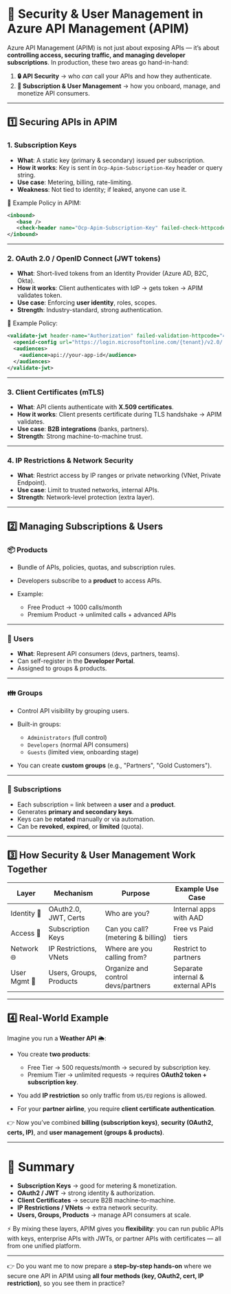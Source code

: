 # 🔐 Security & User Management in Azure API Management (APIM)

Azure API Management (APIM) is not just about exposing APIs — it’s about **controlling access, securing traffic, and managing developer subscriptions**. In production, these two areas go hand-in-hand:

1. **🔒 API Security** → who *can* call your APIs and how they authenticate.
2. **👥 Subscription & User Management** → how you onboard, manage, and monetize API consumers.

---

## 1️⃣ Securing APIs in APIM

### 1. **Subscription Keys**

* **What**: A static key (primary & secondary) issued per subscription.
* **How it works**: Key is sent in `Ocp-Apim-Subscription-Key` header or query string.
* **Use case**: Metering, billing, rate-limiting.
* **Weakness**: Not tied to identity; if leaked, anyone can use it.

🔹 Example Policy in APIM:

```xml
<inbound>
   <base />
   <check-header name="Ocp-Apim-Subscription-Key" failed-check-httpcode="401" failed-check-error-message="Missing subscription key" />
</inbound>
```

---

### 2. **OAuth 2.0 / OpenID Connect (JWT tokens)**

* **What**: Short-lived tokens from an Identity Provider (Azure AD, B2C, Okta).
* **How it works**: Client authenticates with IdP → gets token → APIM validates token.
* **Use case**: Enforcing **user identity**, roles, scopes.
* **Strength**: Industry-standard, strong authentication.

🔹 Example Policy:

```xml
<validate-jwt header-name="Authorization" failed-validation-httpcode="401">
  <openid-config url="https://login.microsoftonline.com/{tenant}/v2.0/.well-known/openid-configuration" />
  <audiences>
    <audience>api://your-app-id</audience>
  </audiences>
</validate-jwt>
```

---

### 3. **Client Certificates (mTLS)**

* **What**: API clients authenticate with **X.509 certificates**.
* **How it works**: Client presents certificate during TLS handshake → APIM validates.
* **Use case**: **B2B integrations** (banks, partners).
* **Strength**: Strong machine-to-machine trust.

---

### 4. **IP Restrictions & Network Security**

* **What**: Restrict access by IP ranges or private networking (VNet, Private Endpoint).
* **Use case**: Limit to trusted networks, internal APIs.
* **Strength**: Network-level protection (extra layer).

---

## 2️⃣ Managing Subscriptions & Users

### 📦 **Products**

* Bundle of APIs, policies, quotas, and subscription rules.
* Developers subscribe to a **product** to access APIs.
* Example:

  * Free Product → 1000 calls/month
  * Premium Product → unlimited calls + advanced APIs

---

### 👥 **Users**

* **What**: Represent API consumers (devs, partners, teams).
* Can self-register in the **Developer Portal**.
* Assigned to groups & products.

---

### 👪 **Groups**

* Control API visibility by grouping users.
* Built-in groups:

  * `Administrators` (full control)
  * `Developers` (normal API consumers)
  * `Guests` (limited view, onboarding stage)
* You can create **custom groups** (e.g., "Partners", "Gold Customers").

---

### 🔑 **Subscriptions**

* Each subscription = link between a **user** and a **product**.
* Generates **primary and secondary keys**.
* Keys can be **rotated** manually or via automation.
* Can be **revoked**, **expired**, or **limited** (quota).

---

## 3️⃣ How Security & User Management Work Together

| Layer        | Mechanism               | Purpose                            | Example Use Case                  |
| ------------ | ----------------------- | ---------------------------------- | --------------------------------- |
| Identity 🔐  | OAuth2.0, JWT, Certs    | Who are you?                       | Internal apps with AAD            |
| Access 🔑    | Subscription Keys       | Can you call? (metering & billing) | Free vs Paid tiers                |
| Network 🌐   | IP Restrictions, VNets  | Where are you calling from?        | Restrict to partners              |
| User Mgmt 👥 | Users, Groups, Products | Organize and control devs/partners | Separate internal & external APIs |

---

## 4️⃣ Real-World Example

Imagine you run a **Weather API** 🌦️:

* You create **two products**:

  * Free Tier → 500 requests/month → secured by subscription key.
  * Premium Tier → unlimited requests → requires **OAuth2 token + subscription key**.

* You add **IP restriction** so only traffic from `US/EU` regions is allowed.

* For your **partner airline**, you require **client certificate authentication**.

👉 Now you’ve combined **billing (subscription keys)**, **security (OAuth2, certs, IP)**, and **user management (groups & products)**.

---

# 📝 Summary

* **Subscription Keys** → good for metering & monetization.
* **OAuth2 / JWT** → strong identity & authorization.
* **Client Certificates** → secure B2B machine-to-machine.
* **IP Restrictions / VNets** → extra network security.
* **Users, Groups, Products** → manage API consumers at scale.

⚡ By mixing these layers, APIM gives you **flexibility**: you can run public APIs with keys, enterprise APIs with JWTs, or partner APIs with certificates — all from one unified platform.

---

👉 Do you want me to now prepare a **step-by-step hands-on** where we secure one API in APIM using **all four methods (key, OAuth2, cert, IP restriction)**, so you see them in practice?
